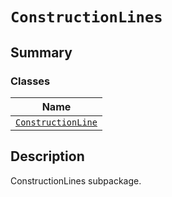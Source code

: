 

# `ConstructionLines`

<a id="summary"></a>

## Summary

### Classes

| Name |
| -------------------------------------------------------------------------------------------------------------------------------------------- |
| [`ConstructionLine`](ConstructionLine.md#ansys.mechanical.stubs.v241.Ansys.ACT.Automation.Mechanical.ConstructionLines.ConstructionLine) |

<a id="description"></a>

## Description

ConstructionLines subpackage.

<!-- !! processed by numpydoc !! -->

